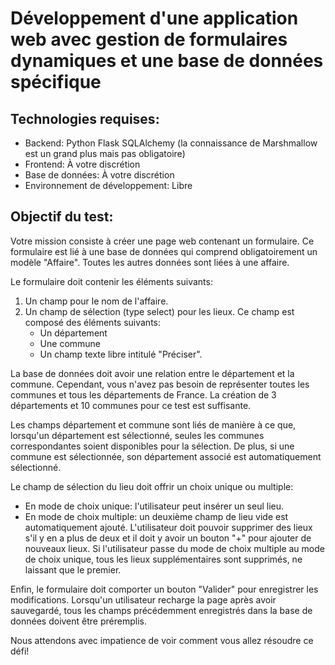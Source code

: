 # Développement d'une application web avec gestion de formulaires dynamiques et une base de données spécifique

## Technologies requises:
- Backend: Python Flask SQLAlchemy (la connaissance de Marshmallow est un grand plus mais pas obligatoire)
- Frontend: À votre discrétion
- Base de données: À votre discrétion
- Environnement de développement: Libre

## Objectif du test:

Votre mission consiste à créer une page web contenant un formulaire. Ce formulaire est lié à une base de données qui comprend obligatoirement un modèle "Affaire". Toutes les autres données sont liées à une affaire.

Le formulaire doit contenir les éléments suivants:
1. Un champ pour le nom de l'affaire.
2. Un champ de sélection (type select) pour les lieux. Ce champ est composé des éléments suivants:
   - Un département
   - Une commune
   - Un champ texte libre intitulé "Préciser".

La base de données doit avoir une relation entre le département et la commune. Cependant, vous n'avez pas besoin de représenter toutes les communes et tous les départements de France. La création de 3 départements et 10 communes pour ce test est suffisante.

Les champs département et commune sont liés de manière à ce que, lorsqu'un département est sélectionné, seules les communes correspondantes soient disponibles pour la sélection. De plus, si une commune est sélectionnée, son département associé est automatiquement sélectionné.

Le champ de sélection du lieu doit offrir un choix unique ou multiple:
- En mode de choix unique: l'utilisateur peut insérer un seul lieu.
- En mode de choix multiple: un deuxième champ de lieu vide est automatiquement ajouté. L'utilisateur doit pouvoir supprimer des lieux s'il y en a plus de deux et il doit y avoir un bouton "+" pour ajouter de nouveaux lieux. Si l'utilisateur passe du mode de choix multiple au mode de choix unique, tous les lieux supplémentaires sont supprimés, ne laissant que le premier.

Enfin, le formulaire doit comporter un bouton "Valider" pour enregistrer les modifications. Lorsqu'un utilisateur recharge la page après avoir sauvegardé, tous les champs précédemment enregistrés dans la base de données doivent être préremplis.

Nous attendons avec impatience de voir comment vous allez résoudre ce défi!
